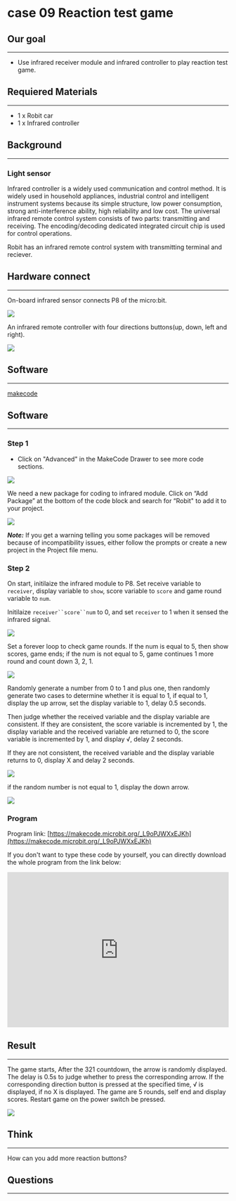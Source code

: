 # case 09 Reaction test game 

## Our goal
---
- Use infrared receiver module and infrared controller to play reaction test game.

## Requiered Materials
---

- 1 x Robit car
- 1 x Infrared controller

## Background
---
### Light sensor

Infrared controller is a widely used communication and control method. It is widely used in household appliances, industrial control and intelligent instrument systems because its simple structure, low power consumption, strong anti-interference ability, high reliability and low cost. The universal infrared remote control system consists of two parts: transmitting and receiving. The encoding/decoding dedicated integrated circuit chip is used for control operations.

Robit has an infrared remote control system with transmitting terminal and reciever.


## Hardware connect
---
On-board infrared sensor connects P8 of the micro:bit. 

![](./images/lNAWQsx.png)

An infrared remote controller with four directions buttons(up, down, left and right).

![](./images/xaePCpG.jpg)

## Software
---
[makecode](https://makecode.microbit.org/#)

## Software
---
### Step 1
- Click on "Advanced" in the MakeCode Drawer to see more code sections.

![](./images/LjMR5IU.png)

We need a new package for coding to infrared module. Click on “Add Package” at the bottom of the code block and search for “Robit" to add it to your project.

![](./images/ISZ6w26.png)


***Note:*** If you get a warning telling you some packages will be removed because of incompatibility issues, either follow the prompts or create a new project in the Project file menu.

### Step 2

On start, initilaize the infrared module to P8. Set receive variable to `receiver`, display variable to `show`, score variable to `score` and game round variable to `num`. 

Initilaize `receiver``score``num` to 0, and set `receiver` to 1 when it sensed the infrared signal.

![](./images/hfUPPVs.png)

Set a forever loop to check game rounds. If the num is equal to 5, then show scores, game ends; if the num is not equal to 5, game continues 1 more round and count down 3, 2, 1.

![](./images/oIMWiCU.png)


Randomly generate a number from 0 to 1 and plus one, then randomly generate two cases to determine whether it is equal to 1, if equal to 1, display the up arrow, set the display variable to 1, delay 0.5 seconds.

Then judge whether the received variable and the display variable are consistent. If they are consistent, the score variable is incremented by 1, the display variable and the received variable are returned to 0, the score variable is incremented by 1, and display √, delay 2 seconds.

If they are not consistent, the received variable and the display variable returns to 0, display X and delay 2 seconds. 

![](./images/2yCd90H.png)

if the random number is not equal to 1, display the down arrow.

![](./images/I8H9sqE.png)



### Program

Program link: [https://makecode.microbit.org/_L9oPJWXxEJKh](https://makecode.microbit.org/_L9oPJWXxEJKh)

If you don't want to type these code by yourself, you can directly download the whole program from the link below:

<div style="position:relative;height:0;padding-bottom:70%;overflow:hidden;"><iframe style="position:absolute;top:0;left:0;width:100%;height:100%;" src="https://makecode.microbit.org/#pub:_L9oPJWXxEJKh" frameborder="0" sandbox="allow-popups allow-forms allow-scripts allow-same-origin"></iframe></div>  


## Result
---
The game starts, After the 321 countdown, the arrow is randomly displayed. The delay is 0.5s to judge whether to press the corresponding arrow.  If the corresponding direction button is pressed at the specified time, √ is displayed, if no X is displayed.
The game are 5 rounds, self end and display scores.
Restart game on the power switch be pressed.

![](./images/Mb6YT0d.gif)


## Think
---

How can you add more reaction buttons?


## Questions
---

